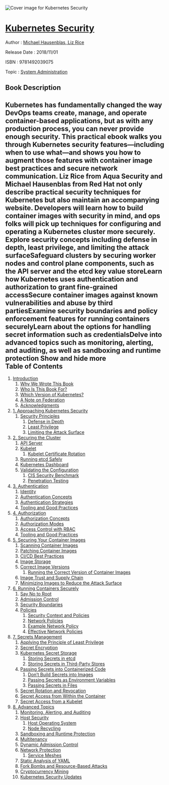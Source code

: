 ![Cover image for Kubernetes Security](https://imgdetail.ebookreading.net/cover/cover/system_admin/EB9781492039075.jpg)

[Kubernetes Security](https://ebookreading.net/view/book/Kubernetes+Security-EB9781492039075_1.html "Kubernetes Security")
====================================================================================================================

Author : [Michael Hausenblas](https://ebookreading.net/search/author/Michael+Hausenblas),[ Liz Rice](https://ebookreading.net/search/author/+Liz+Rice)

Release Date : 2018/11/01

ISBN : 9781492039075

Topic : [System Administration](https://ebookreading.net/search/category/system-administration)

Book Description
-----------------

 Kubernetes has fundamentally changed the way DevOps teams create, manage, and operate container-based applications, but as with any production process, you can never provide enough security. This practical ebook walks you through Kubernetes security features—including when to use what—and shows you how to augment those features with container image best practices and secure network communication.
Liz Rice from Aqua Security and Michael Hausenblas from Red Hat not only describe practical security techniques for Kubernetes but also maintain an accompanying website. Developers will learn how to build container images with security in mind, and ops folks will pick up techniques for configuring and operating a Kubernetes cluster more securely.
Explore security concepts including defense in depth, least privilege, and limiting the attack surfaceSafeguard clusters by securing worker nodes and control plane components, such as the API server and the etcd key value storeLearn how Kubernetes uses authentication and authorization to grant fine-grained accessSecure container images against known vulnerabilities and abuse by third partiesExamine security boundaries and policy enforcement features for running containers securelyLearn about the options for handling secret information such as credentialsDelve into advanced topics such as monitoring, alerting, and auditing, as well as sandboxing and runtime protection        Show and hide more                
Table of Contents
-----------------

1. [Introduction](https://ebookreading.net/view/book/Kubernetes+Security-EB9781492039075_4.html#idm140613799689232)
    1. [Why We Wrote This Book](https://ebookreading.net/view/book/Kubernetes+Security-EB9781492039075_4.html#idm140613799745952)
    1. [Who Is This Book For?](https://ebookreading.net/view/book/Kubernetes+Security-EB9781492039075_4.html#idm140613799844944)
    1. [Which Version of Kubernetes?](https://ebookreading.net/view/book/Kubernetes+Security-EB9781492039075_4.html#idm140613797757360)
    1. [A Note on Federation](https://ebookreading.net/view/book/Kubernetes+Security-EB9781492039075_4.html#idm140613799655952)
    1. [Acknowledgments](https://ebookreading.net/view/book/Kubernetes+Security-EB9781492039075_4.html#idm140613799587200)
1. [1. Approaching Kubernetes Security](https://ebookreading.net/view/book/Kubernetes+Security-EB9781492039075_5.html#motivation)
    1. [Security Principles](https://ebookreading.net/view/book/Kubernetes+Security-EB9781492039075_5.html#security_principles)
        1. [Defense in Depth](https://ebookreading.net/view/book/Kubernetes+Security-EB9781492039075_5.html#principle_defense_d)
        1. [Least Privilege](https://ebookreading.net/view/book/Kubernetes+Security-EB9781492039075_5.html#principle_least_pri)
        1. [Limiting the Attack Surface](https://ebookreading.net/view/book/Kubernetes+Security-EB9781492039075_5.html#principle_attack_su)
1. [2. Securing the Cluster](https://ebookreading.net/view/book/Kubernetes+Security-EB9781492039075_6.html#ch_k8s_ctrl)
    1. [API Server](https://ebookreading.net/view/book/Kubernetes+Security-EB9781492039075_6.html#k8s_ctrl_apiserver)
    1. [Kubelet](https://ebookreading.net/view/book/Kubernetes+Security-EB9781492039075_6.html#k8s_ctrl_kubelet)
        1. [Kubelet Certificate Rotation](https://ebookreading.net/view/book/Kubernetes+Security-EB9781492039075_6.html#idm140613795503472)
    1. [Running etcd Safely](https://ebookreading.net/view/book/Kubernetes+Security-EB9781492039075_6.html#k8s_ctrl_etcd)
    1. [Kubernetes Dashboard](https://ebookreading.net/view/book/Kubernetes+Security-EB9781492039075_6.html#k8s_ctrl_dashboard)
    1. [Validating the Configuration](https://ebookreading.net/view/book/Kubernetes+Security-EB9781492039075_6.html#k8s_ctrl_valid)
        1. [CIS Security Benchmark](https://ebookreading.net/view/book/Kubernetes+Security-EB9781492039075_6.html#k8s_ctrl_cisbm)
        1. [Penetration Testing](https://ebookreading.net/view/book/Kubernetes+Security-EB9781492039075_6.html#k8s_ctrl_pen)
1. [3. Authentication](https://ebookreading.net/view/book/Kubernetes+Security-EB9781492039075_7.html#ch_authn)
    1. [Identity](https://ebookreading.net/view/book/Kubernetes+Security-EB9781492039075_7.html#authn_identity)
    1. [Authentication Concepts](https://ebookreading.net/view/book/Kubernetes+Security-EB9781492039075_7.html#authn_concept)
    1. [Authentication Strategies](https://ebookreading.net/view/book/Kubernetes+Security-EB9781492039075_7.html#authn_strategies)
    1. [Tooling and Good Practices](https://ebookreading.net/view/book/Kubernetes+Security-EB9781492039075_7.html#authn_tooling_good_)
1. [4. Authorization](https://ebookreading.net/view/book/Kubernetes+Security-EB9781492039075_8.html#ch_authz)
    1. [Authorization Concepts](https://ebookreading.net/view/book/Kubernetes+Security-EB9781492039075_8.html#authz_concept)
    1. [Authorization Modes](https://ebookreading.net/view/book/Kubernetes+Security-EB9781492039075_8.html#authz_modes)
    1. [Access Control with RBAC](https://ebookreading.net/view/book/Kubernetes+Security-EB9781492039075_8.html#authz_rbac)
    1. [Tooling and Good Practices](https://ebookreading.net/view/book/Kubernetes+Security-EB9781492039075_8.html#authz_tooling_good_)
1. [5. Securing Your Container Images](https://ebookreading.net/view/book/Kubernetes+Security-EB9781492039075_9.html#ch_images)
    1. [Scanning Container Images](https://ebookreading.net/view/book/Kubernetes+Security-EB9781492039075_9.html#images_scan)
    1. [Patching Container Images](https://ebookreading.net/view/book/Kubernetes+Security-EB9781492039075_9.html#images_updates)
    1. [CI/CD Best Practices](https://ebookreading.net/view/book/Kubernetes+Security-EB9781492039075_9.html#images_cicd)
    1. [Image Storage](https://ebookreading.net/view/book/Kubernetes+Security-EB9781492039075_9.html#images_build)
    1. [Correct Image Versions](https://ebookreading.net/view/book/Kubernetes+Security-EB9781492039075_9.html#images_version)
        1. [Running the Correct Version of Container Images](https://ebookreading.net/view/book/Kubernetes+Security-EB9781492039075_9.html#idm140613795025392)
    1. [Image Trust and Supply Chain](https://ebookreading.net/view/book/Kubernetes+Security-EB9781492039075_9.html#images_trust)
    1. [Minimizing Images to Reduce the Attack Surface](https://ebookreading.net/view/book/Kubernetes+Security-EB9781492039075_9.html#images_attack_surfa)
1. [6. Running Containers Securely](https://ebookreading.net/view/book/Kubernetes+Security-EB9781492039075_10.html#ch_running)
    1. [Say No to Root](https://ebookreading.net/view/book/Kubernetes+Security-EB9781492039075_10.html#running_nonroot)
    1. [Admission Control](https://ebookreading.net/view/book/Kubernetes+Security-EB9781492039075_10.html#admission_control)
    1. [Security Boundaries](https://ebookreading.net/view/book/Kubernetes+Security-EB9781492039075_10.html#running_boundaries)
    1. [Policies](https://ebookreading.net/view/book/Kubernetes+Security-EB9781492039075_10.html#running_policies)
        1. [Security Context and Policies](https://ebookreading.net/view/book/Kubernetes+Security-EB9781492039075_10.html#running_securitycon)
        1. [Network Policies](https://ebookreading.net/view/book/Kubernetes+Security-EB9781492039075_10.html#running_networkpoli)
        1. [Example Network Policy](https://ebookreading.net/view/book/Kubernetes+Security-EB9781492039075_10.html#idm140613794535696)
        1. [Effective Network Policies](https://ebookreading.net/view/book/Kubernetes+Security-EB9781492039075_10.html#idm140613794508672)
1. [7. Secrets Management](https://ebookreading.net/view/book/Kubernetes+Security-EB9781492039075_11.html#ch_secrets)
    1. [Applying the Principle of Least Privilege](https://ebookreading.net/view/book/Kubernetes+Security-EB9781492039075_11.html#idm140613794255200)
    1. [Secret Encryption](https://ebookreading.net/view/book/Kubernetes+Security-EB9781492039075_11.html#idm140613794251056)
    1. [Kubernetes Secret Storage](https://ebookreading.net/view/book/Kubernetes+Security-EB9781492039075_11.html#idm140613794244224)
        1. [Storing Secrets in etcd](https://ebookreading.net/view/book/Kubernetes+Security-EB9781492039075_11.html#idm140613794239664)
        1. [Storing Secrets in Third-Party Stores](https://ebookreading.net/view/book/Kubernetes+Security-EB9781492039075_11.html#idm140613794227760)
    1. [Passing Secrets into Containerized Code](https://ebookreading.net/view/book/Kubernetes+Security-EB9781492039075_11.html#idm140613794223264)
        1. [Don’t Build Secrets into Images](https://ebookreading.net/view/book/Kubernetes+Security-EB9781492039075_11.html#idm140613794215888)
        1. [Passing Secrets as Environment Variables](https://ebookreading.net/view/book/Kubernetes+Security-EB9781492039075_11.html#idm140613794209728)
        1. [Passing Secrets in Files](https://ebookreading.net/view/book/Kubernetes+Security-EB9781492039075_11.html#secrets_in_files)
    1. [Secret Rotation and Revocation](https://ebookreading.net/view/book/Kubernetes+Security-EB9781492039075_11.html#idm140613794184880)
    1. [Secret Access from Within the Container](https://ebookreading.net/view/book/Kubernetes+Security-EB9781492039075_11.html#idm140613794179552)
    1. [Secret Access from a Kubelet](https://ebookreading.net/view/book/Kubernetes+Security-EB9781492039075_11.html#idm140613794172704)
1. [8. Advanced Topics](https://ebookreading.net/view/book/Kubernetes+Security-EB9781492039075_12.html#ch_advanced)
    1. [Monitoring, Alerting, and Auditing](https://ebookreading.net/view/book/Kubernetes+Security-EB9781492039075_12.html#advanced_mon_auditi)
    1. [Host Security](https://ebookreading.net/view/book/Kubernetes+Security-EB9781492039075_12.html#advanced_hosts)
        1. [Host Operating System](https://ebookreading.net/view/book/Kubernetes+Security-EB9781492039075_12.html#idm140613794129376)
        1. [Node Recycling](https://ebookreading.net/view/book/Kubernetes+Security-EB9781492039075_12.html#idm140613794123456)
    1. [Sandboxing and Runtime Protection](https://ebookreading.net/view/book/Kubernetes+Security-EB9781492039075_12.html#advanced_runtimesan)
    1. [Multitenancy](https://ebookreading.net/view/book/Kubernetes+Security-EB9781492039075_12.html#advanced_multitenan)
    1. [Dynamic Admission Control](https://ebookreading.net/view/book/Kubernetes+Security-EB9781492039075_12.html#advanced_dynaadmiss)
    1. [Network Protection](https://ebookreading.net/view/book/Kubernetes+Security-EB9781492039075_12.html#advanced_network)
        1. [Service Meshes](https://ebookreading.net/view/book/Kubernetes+Security-EB9781492039075_12.html#advanced_servicemes)
    1. [Static Analysis of YAML](https://ebookreading.net/view/book/Kubernetes+Security-EB9781492039075_12.html#advanced_static_yam)
    1. [Fork Bombs and Resource-Based Attacks](https://ebookreading.net/view/book/Kubernetes+Security-EB9781492039075_12.html#advanced_forkbombs)
    1. [Cryptocurrency Mining](https://ebookreading.net/view/book/Kubernetes+Security-EB9781492039075_12.html#advanced_crypto)
    1. [Kubernetes Security Updates](https://ebookreading.net/view/book/Kubernetes+Security-EB9781492039075_12.html#advanced_updates)
